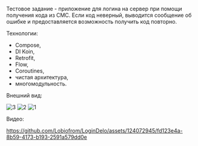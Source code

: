 Тестовое задание - приложение для логина на сервер при помощи получения кода из СМС. 
Если код неверный, выводится сообщение об ошибке и предоставляется возможность получить код повторно.

Технологии: 
- Compose,
- DI Koin,
- Retrofit,
- Flow,
- Coroutines,
- чистая архитектура,
- многомодульность.

Внешний вид:

![3](https://github.com/Lobiofrom/LoginDelo/assets/124072945/70219268-7395-49fd-94cb-4ef255edb552)
![2](https://github.com/Lobiofrom/LoginDelo/assets/124072945/b8777009-f9dd-4fef-a634-ac3f6f817a95)
![1](https://github.com/Lobiofrom/LoginDelo/assets/124072945/b7de1875-c1ae-4eaf-a702-9f27727991a8)

Видео:

https://github.com/Lobiofrom/LoginDelo/assets/124072945/fd123e4a-8b59-4173-b193-2591a579dd0e

